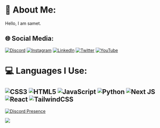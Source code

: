 # 💫 About Me:
Hello, I am samet.





## 🌐 Social Media:
[![Discord](https://img.shields.io/badge/Discord-%237289DA.svg?logo=discord&logoColor=white)](https://discord.gg/bilgisayar) [![Instagram](https://img.shields.io/badge/Instagram-%23E4405F.svg?logo=Instagram&logoColor=white)](https://instagram.com/sametrx06) [![LinkedIn](https://img.shields.io/badge/LinkedIn-%230077B5.svg?logo=linkedin&logoColor=white)](https://www.linkedin.com/in/samet-yurto%C4%9Flu-911119253) [![Twitter](https://img.shields.io/badge/Twitter-%231DA1F2.svg?logo=Twitter&logoColor=white)](https://twitter.com/SametYurtoglu06) [![YouTube](https://img.shields.io/badge/YouTube-%23FF0000.svg?logo=YouTube&logoColor=white)](https://www.youtube.com/channel/UCardjVN1o3jcb5ec4Iyp39g) 

# 💻 Languages ​​I Use:
![CSS3](https://img.shields.io/badge/css3-%231572B6.svg?style=for-the-badge&logo=css3&logoColor=white) ![HTML5](https://img.shields.io/badge/html5-%23E34F26.svg?style=for-the-badge&logo=html5&logoColor=white) ![JavaScript](https://img.shields.io/badge/javascript-%23323330.svg?style=for-the-badge&logo=javascript&logoColor=%23F7DF1E) ![Python](https://img.shields.io/badge/python-3670A0?style=for-the-badge&logo=python&logoColor=ffdd54) ![Next JS](https://img.shields.io/badge/Next-black?style=for-the-badge&logo=next.js&logoColor=white) ![React](https://img.shields.io/badge/react-%2320232a.svg?style=for-the-badge&logo=react&logoColor=%2361DAFB) ![TailwindCSS](https://img.shields.io/badge/tailwindcss-%2338B2AC.svg?style=for-the-badge&logo=tailwind-css&logoColor=white)
---

[![Discord Presence](https://lanyard.cnrad.dev/api/575626408873689118)](https://discord.com/users/575626408873689118)

[![](https://visitcount.itsvg.in/api?id=SametYurtoglu&label=Profil%20G%C3%B6r%C3%BCnt%C3%BClenme&color=12&icon=0&pretty=false)](https://visitcount.itsvg.in)
